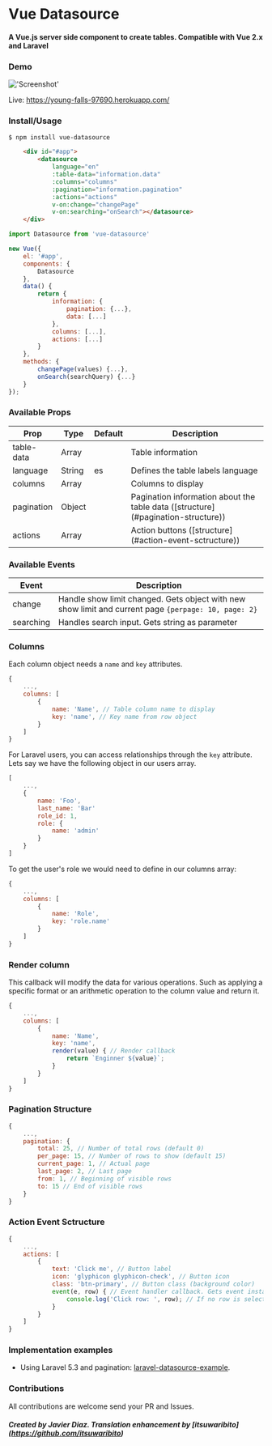 # Vue Datasource
#### A Vue.js server side component to create tables. Compatible with Vue 2.x and Laravel

### Demo

!['Screenshot'](https://raw.githubusercontent.com/coderdiaz/vue-datasource/master/screenshot.png)

Live: https://young-falls-97690.herokuapp.com/

### Install/Usage
```
$ npm install vue-datasource
```

```html
    <div id="#app">
        <datasource
            language="en"
            :table-data="information.data"
            :columns="columns"
            :pagination="information.pagination"
            :actions="actions"
            v-on:change="changePage"
            v-on:searching="onSearch"></datasource>
    </div>
```

```javascript
import Datasource from 'vue-datasource'

new Vue({
    el: '#app',
    components: {
        Datasource
    },
    data() {
        return {
            information: {
                pagination: {...},
                data: [...]
            },
            columns: [...],
            actions: [...]
        }
    },
    methods: {
        changePage(values) {...},
        onSearch(searchQuery) {...}
    }
});
```

### Available Props
| Prop        | Type    | Default | Description                                                 |
|-------------|---------|---------|-------------------------------------------------------------|
| table-data  | Array   |         | Table information                                           |
| language    | String  | es      | Defines the table labels language                           |
| columns     | Array   |         | Columns to display                                          |
| pagination  | Object  |         | Pagination information about the table data ([structure] (#pagination-structure))   |
| actions     | Array   |         | Action buttons ([structure] (#action-event-sctructure))                   |

### Available Events
| Event       | Description                                                                                         |
|-------------|-----------------------------------------------------------------------------------------------------|
| change      | Handle show limit changed. Gets object with new show limit and current page `{perpage: 10, page: 2}`|
| searching   | Handles search input. Gets string as parameter                                                      |

### Columns
Each column object needs a `name` and `key` attributes.
```javascript
{ 
    ...,
    columns: [
        {
            name: 'Name', // Table column name to display
            key: 'name', // Key name from row object
        }
    ]
}
```

For Laravel users, you can access relationships through the `key` attribute. Lets say we have the following object in our users array.

```javascript
[
    ...,
    {
        name: 'Foo',
        last_name: 'Bar'
        role_id: 1,
        role: {
            name: 'admin'
        }
    }
]
```

To get the user's role we would need to define in our columns array:
```javascript
{ 
    ...,
    columns: [
        {
            name: 'Role',
            key: 'role.name'
        }
    ]
}
```


### Render column
This callback will modify the data for various operations. Such as applying a specific format or an arithmetic operation to the column value and return it.
```javascript
{ 
    ...,
    columns: [
        {
            name: 'Name',
            key: 'name',
            render(value) { // Render callback
                return `Enginner ${value}`;
            }
        }
    ]
}
```

### Pagination Structure
```javascript
{
    ...,
    pagination: {
        total: 25, // Number of total rows (default 0)
        per_page: 15, // Number of rows to show (default 15)
        current_page: 1, // Actual page
        last_page: 2, // Last page
        from: 1, // Beginning of visible rows
        to: 15 // End of visible rows
    }
}
``` 

### Action Event Sctructure
```javascript
{
    ...,
    actions: [
        {
            text: 'Click me', // Button label
            icon: 'glyphicon glyphicon-check', // Button icon
            class: 'btn-primary', // Button class (background color)
            event(e, row) { // Event handler callback. Gets event instace and selected row
                console.log('Click row: ', row); // If no row is selected, row will be NULL
            }
        }
    ]
}
```

### Implementation examples
- Using Laravel 5.3 and pagination: [laravel-datasource-example](https://github.com/coderdiaz/laravel-datasource-example).


### Contributions 
All contributions are welcome send your PR and Issues.

##### Created by Javier Diaz. Translation enhancement by [itsuwaribito] (https://github.com/itsuwaribito)

